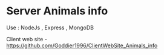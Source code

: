 # Server Animals info

Use : NodeJs , Express , MongoDB

Client web site - https://github.com/Goddier1996/ClientWebSite_Animals_info
 
 
 
  
    
   
   
 
